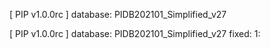 [ PIP v1.0.0rc ]
database: PIDB202101_Simplified_v27

[ PIP v1.0.0rc ]
database: PIDB202101_Simplified_v27
fixed: 
	1: 


